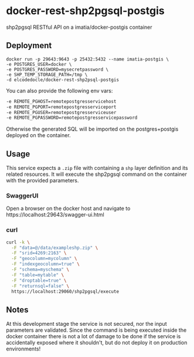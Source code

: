 # docker-rest-shp2pgsql-postgis
shp2pgsql RESTful API on a imatia/docker-postgis container

## Deployment

```
docker run -p 29643:9643 -p 25432:5432 --name imatia-postgis \ 
-e POSTGRES_USER=docker \
-e POSTGRES_PASSWORD=mysecretpassword \ 
-e SHP_TEMP_STORAGE_PATH=/tmp \ 
-d elcodedocle/docker-rest-shp2psql-postgis
```

You can also provide the following env vars:

```bash
-e REMOTE_PGHOST=remotepostgresservicehost
-e REMOTE_PGPORT=remotepostgresserviceport
-e REMOTE_PGUSER=remotepostgresserviceuser
-e REMOTE_PGPASSWORD=remotepostgresservicepassword
```

Otherwise the generated SQL will be imported on the postgres+postgis deployed on the container.

## Usage

This service expects a `.zip` file with containing a `shp` layer definition and its related resources. It will execute the shp2pgsql command on the container with the provided parameters. 

### SwaggerUI

Open a browser on the docker host and navigate to https://localhost:29643/swagger-ui.html

### curl

```bash
curl -k \
  -F "data=@/data/exampleshp.zip" \
  -F "srid=4269:2163" \
  -F "geocolumn=mycolumn" \
  -F "indexgeocolumn=true" \
  -F "schema=myschema" \
  -F "table=mytable" \
  -F "droptable=true" \
  -F "returnsql=false" \
  https://localhost:29060/shp2pgsql/execute
```

## Notes

At this development stage the service is not secured, nor the input parameters are validated. Since the command is being executed inside the docker container there is not a lot of damage to be done if the service is accidentally exposed where it shouldn't, but do not deploy it on production environments!

